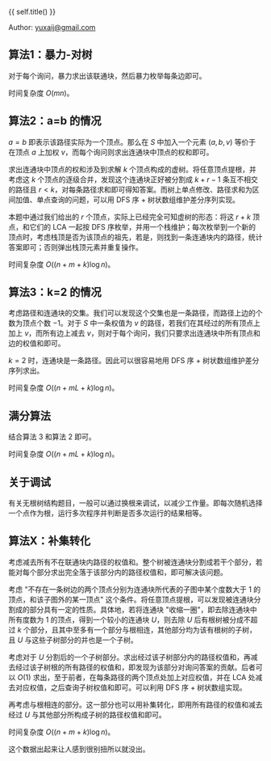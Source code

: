{{ self.title() }}

Author: yuxaij@gmail.com

## 算法1：暴力-对树

对于每个询问，暴力求出该联通块，然后暴力枚举每条边即可。

时间复杂度 $O(mn)$。

## 算法2：a=b 的情况

$a=b$ 即表示该路径实际为一个顶点。那么在 $S$ 中加入一个元素 $(a, b, v)$ 等价于在顶点 $a$ 上加权 $v$，而每个询问则求出连通块中顶点的权和即可。

求出连通块中顶点的权和涉及到求解 $k$ 个顶点构成的虚树。将任意顶点提根，并考虑这 $k$ 个顶点的逐级合并，发现这个连通块正好被分割成 $k+r-1$ 条互不相交的路径且 $r<k$，对每条路径求和即可得知答案。而树上单点修改、路径求和为区间加值、单点查询的问题，可以用 DFS 序 + 树状数组维护差分序列实现。

本题中通过我们给出的 $r$ 个顶点，实际上已经完全可知虚树的形态：将这 $r+k$ 顶点，和它们的 LCA 一起按 DFS 序枚举，并用一个栈维护；每次枚举到一个新的顶点时，考虑栈顶是否为该顶点的祖先，若是，则找到一条连通块内的路径，统计答案即可；否则弹出栈顶元素并重复操作。

时间复杂度 $O\left(\left(n+m+k\right)\log n\right)$。

## 算法3：k=2 的情况

考虑路径和连通块的交集。我们可以发现这个交集也是一条路径，而路径上边的个数为顶点个数 $-1$。对于 $S$ 中一条权值为 $v$ 的路径，若我们在其经过的所有顶点上加上 $v$，而所有边上减去 $v$，则对于每个询问，我们只要求出连通块中所有顶点和边的权值和即可。

$k=2$ 时，连通块是一条路径。因此可以很容易地用 DFS 序 + 树状数组维护差分序列求出。

时间复杂度 $O\left(\left(n+mL+k\right)\log n\right)$。

## 满分算法

结合算法 3 和算法 2 即可。

时间复杂度 $O\left(\left(n+mL+k\right)\log n\right)$。

## 关于调试

有关无根树结构题目，一般可以通过换根来调试，以减少工作量。即每次随机选择一个点作为根，运行多次程序并判断是否多次运行的结果相等。

## 算法X：补集转化

考虑减去所有不在联通块内路径的权值和。整个树被连通块分割成若干个部分，若能对每个部分求出完全落于该部分内的路径权值和，即可解决该问题。

考虑 "不存在一条树边的两个顶点分别为连通块所代表的子图中某个度数大于 $1$ 的顶点，和该子图外的某一顶点" 这个条件。将任意顶点提根，可以发现被连通块分割成的部分具有一定的性质。具体地，若将连通块 "收缩一圈"，即去除连通块中所有度数为 $1$ 的顶点，得到一个较小的连通块 $U$，则去除 $U$ 后有根树被分成不超过 $k$ 个部分，且其中至多有一个部分与根相连，其他部分均为该有根树的子树，且 $U$ 与这些子树部分的并也是一个子树。

考虑对于 $U$ 分割后的一个子树部分。求出经过该子树部分内的路径权值和，再减去经过该子树根的所有路径的权值和，即发现为该部分对询问答案的贡献。后者可以 $O(1)$ 求出，至于前者，在每条路径的两个顶点处加上对应权值，并在 LCA 处减去对应权值，之后查询子树权值和即可。可以利用 DFS 序 + 树状数组实现。

再考虑与根相连的部分。这一部分也可以用补集转化，即用所有路径的权值和减去经过 $U$ 与其他部分所构成子树的路径权值和即可。

时间复杂度 $O\left(\left(n+m+k\right)\log n\right)$。

这个数据出起来让人感到很别扭所以就没出。
